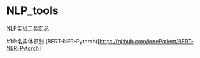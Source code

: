 # NLP_tools
NLP实战工具汇总

#1命名实体识别
(BERT-NER-Pytorch)[https://github.com/lonePatient/BERT-NER-Pytorch]
